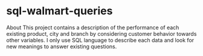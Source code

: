 # sql-walmart-queries
About This project contains a description of the performance of each existing product, city and branch by considering customer behavior towards other variables.  I only use SQL language to describe each data and look for new meanings to answer existing questions.

